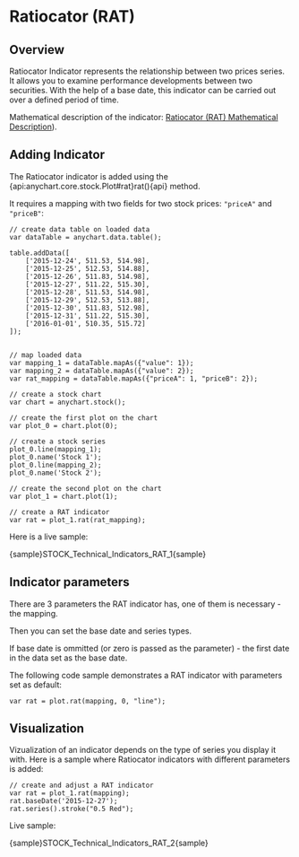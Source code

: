 # Ratiocator (RAT)
## Overview

Ratiocator Indicator represents the relationship between two prices series. It allows you to examine performance developments between two securities. With the help of a base date, this indicator can be carried out over a defined period of time.

Mathematical description of the indicator: [Ratiocator (RAT) Mathematical Description](Mathematical_Description#ratiocator)).

## Adding Indicator

The Ratiocator indicator is added using the {api:anychart.core.stock.Plot#rat}rat(){api} method. 

It requires a mapping with two fields for two stock prices: `"priceA"` and `"priceB"`:

```
// create data table on loaded data
var dataTable = anychart.data.table();

table.addData([
    ['2015-12-24', 511.53, 514.98],
    ['2015-12-25', 512.53, 514.88],
    ['2015-12-26', 511.83, 514.98],
    ['2015-12-27', 511.22, 515.30],
    ['2015-12-28', 511.53, 514.98],
    ['2015-12-29', 512.53, 513.88],
    ['2015-12-30', 511.83, 512.98],
    ['2015-12-31', 511.22, 515.30],
    ['2016-01-01', 510.35, 515.72]
]);


// map loaded data
var mapping_1 = dataTable.mapAs({"value": 1});
var mapping_2 = dataTable.mapAs({"value": 2});
var rat_mapping = dataTable.mapAs({"priceA": 1, "priceB": 2});

// create a stock chart
var chart = anychart.stock();

// create the first plot on the chart
var plot_0 = chart.plot(0);

// create a stock series
plot_0.line(mapping_1);
plot_0.name('Stock 1');
plot_0.line(mapping_2);
plot_0.name('Stock 2');

// create the second plot on the chart
var plot_1 = chart.plot(1);

// create a RAT indicator
var rat = plot_1.rat(rat_mapping);
```

Here is a live sample:

{sample}STOCK\_Technical\_Indicators\_RAT\_1{sample}

## Indicator parameters

There are 3 parameters the RAT indicator has, one of them is necessary - the mapping.

Then you can set the base date and series types.

If base date is ommitted (or zero is passed as the parameter) - the first date in the data set as the base date.

The following code sample demonstrates a RAT indicator with parameters set as default:

```
var rat = plot.rat(mapping, 0, "line");
```

## Visualization

Vizualization of an indicator depends on the type of series you display it with. Here is a sample where Ratiocator indicators with different parameters is added:

```
// create and adjust a RAT indicator
var rat = plot_1.rat(mapping);
rat.baseDate('2015-12-27');
rat.series().stroke("0.5 Red");
```

Live sample:

{sample}STOCK\_Technical\_Indicators\_RAT\_2{sample}